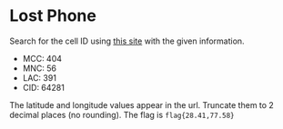 # Lost Phone

Search for the cell ID using [this site](https://www.opencellid.org/) with the given information.

- MCC: 404
- MNC: 56
- LAC: 391
- CID: 64281

The latitude and longitude values appear in the url. Truncate them to 2 decimal places (no rounding). The flag is `flag{28.41,77.58}`

